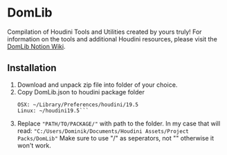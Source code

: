 # DomLib
Compilation of Houdini Tools and Utilities created by yours truly!
For information on the tools and additional Houdini resources, please visit the [DomLib Notion Wiki](https://www.notion.so/dominiklange/DomLib-Houdini-Resource-Library-180a4bba68304112883fcdf70f512e90).

<!-- Installation -->
## Installation
1. Download and unpack zip file into folder of your choice.
2. Copy DomLib.json to houdini package folder
	```Windows: c:/Users/<yourusername>/Documents/houdini19.5
	OSX: ~/Library/Preferences/houdini/19.5
	Linux: ~/houdini19.5```
3. Replace ```"PATH/TO/PACKAGE/"``` with path to the folder. In my case that will read: ```"C:/Users/Dominik/Documents/Houdini Assets/Project Packs/DomLib"```
	Make sure to use "/" as seperators, not "\" otherwise it won't work.